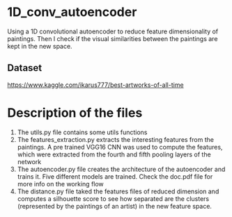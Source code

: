 # 1D_conv_autoencoder
Using a 1D convolutional autoencoder to reduce feature dimensionality of paintings. Then I check if the visual similarities between the paintings are kept in the new space.

## Dataset
https://www.kaggle.com/ikarus777/best-artworks-of-all-time

# Description of the files 
1. The utils.py file contains some utils functions
2. The features_extraction.py extracts the interesting features from the paintings. A pre trained VGG16 CNN was used to compute the features, which were extracted from the fourth and fifth pooling layers of the network
3. The autoencoder.py file creates the architecture of the autoencoder and trains it. Five different models are trained. Check the doc.pdf file for more info on the working flow
4. The distance.py file taked the features files of reduced dimension and computes a silhouette score to see how separated are the clusters (represented by the paintings of an artist) in the new feature space.
